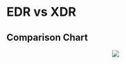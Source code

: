 <h1> EDR vs XDR </h1>

<h2>Comparison Chart </h2>

<p align="center">
<img src="https://imgur.com/a/CVtsUog"/>
